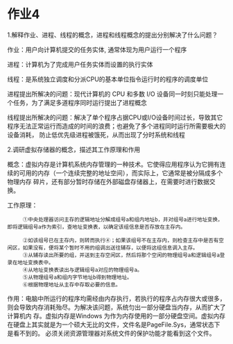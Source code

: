 # 作业4
1.解释作业、进程、线程的概念，进程和线程概念的提出分别解决了什么问题？

作业：用户向计算机提交的任务实体, 通常体现为用户运行一个程序

进程：计算机为了完成用户任务实体而设置的执行实体

线程：是系统独立调度和分派CPU的基本单位指令运行时的程序的调度单位

进程提出所解决的问题：现代计算机的 CPU 和多数 I/O 设备同一时刻只能处理一个任务，为了满足多道程序同时运行提出了进程概念

线程提出所解决的问题：解决了单个程序占据CPU或I/O设备时间过长，导致其它程序无法正常运行而造成的时间的浪费；也避免了多个进程同时运行所需要极大的设备消耗，
                    防止低优先级进程被饿死，从而出现了分时系统和线程



2.调研虚拟存储器的概念，描述其工作原理和作用

概念：虚拟内存是计算机系统内存管理的一种技术。它使得应用程序认为它拥有连续的可用的内存（一个连续完整的地址空间），而实际上，它通常是被分隔成多个物理内存
      碎片，还有部分暂时存储在外部磁盘存储器上，在需要时进行数据交换。

工作原理：

         ①中央处理器访问主存的逻辑地址分解成组号a和组内地址b，并对组号a进行地址变换，即将逻辑组号a作为索引，查地址变换表，以确定该组信息是否存放在主存内。
         
         ②如该组号已在主存内，则转而执行④；如果该组号不在主存内，则检查主存中是否有空闲区，如果没有，便将某个暂时不用的组调出送往辅存，以便将这组信息调入主存。
         ③从辅存读出所要的组，并送到主存空闲区，然后将那个空闲的物理组号a和逻辑组号a登录在地址变换表中。
         ④从地址变换表读出与逻辑组号a对应的物理组号a。
         ⑤从物理组号a和组内字节地址b得到物理地址。
         ⑥根据物理地址从主存中存取必要的信息。

作用：电脑中所运行的程序均需经由内存执行，若执行的程序占内存很大或很多，则会导致内存消耗殆尽。为解决该问题，系统匀出一部分硬盘当内存，从而扩大了计算机内
      存。虚拟内存是Windows 为作为内存使用的一部分硬盘空间。虚拟内存在硬盘上其实就是为一个硕大无比的文件，文件名是PageFile.Sys，通常状态下是看不到的。
      必须关闭资源管理器对系统文件的保护功能才能看到这个文件。
